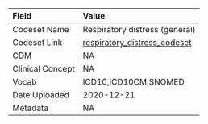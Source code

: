 |Field            |Value                          |
|:----------------|:------------------------------|
|Codeset Name     |Respiratory distress (general) |
|Codeset Link     |[respiratory_distress_codeset](https://github.com/PEDSnet/Variable-Dictionary/blob/main/conditions/respiratory_distress_codeset.csv)|
|CDM              |NA                             |
|Clinical Concept |NA                             |
|Vocab            |ICD10,ICD10CM,SNOMED           |
|Date Uploaded    |2020-12-21                     |
|Metadata         |NA                             |
